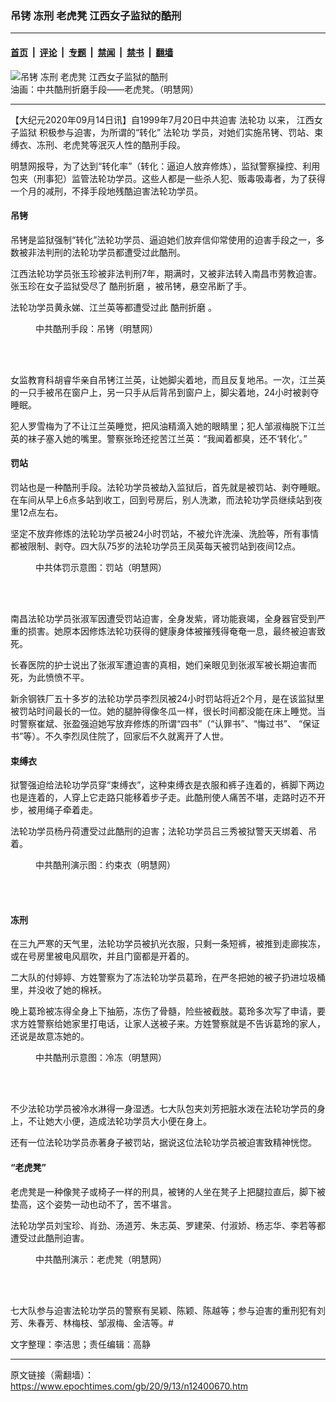 ### 吊铐 冻刑 老虎凳 江西女子监狱的酷刑

---

#### [首页](../../../..?n12400670) &nbsp;|&nbsp; [评论](../../../../../epoch-comment?n12400670) &nbsp;|&nbsp; [专题](../../../../../epoch-special?n12400670) &nbsp;|&nbsp; [禁闻](../../../../../epoch-news?n12400670) &nbsp;|&nbsp; [禁书](../../../../../books?n12400670) &nbsp;|&nbsp; [翻墙](https://github.com/gfw-breaker/nogfw/blob/master/README.md?n12400670)


<div><img alt="吊铐 冻刑 老虎凳 江西女子监狱的酷刑" class="attachment-djy_600_400 size-djy_600_400 wp-post-image" src="https://i.epochtimes.com/assets/uploads/2020/09/1508211343062192-600x441-600x400.jpg"/>
<div class="caption">
 油画：中共酷刑折磨手段——老虎凳。（明慧网）
</div></div><hr/><div class="post_content" id="artbody" itemprop="articleBody">
 <!-- article content begin -->
 <p>
  【大纪元2020年09月14日讯】自1999年7月20日中共迫害
  <ok href="https://www.epochtimes.com/gb/tag/%E6%B3%95%E8%BD%AE%E5%8A%9F.html">
   法轮功
  </ok>
  以来，
  <ok href="https://www.epochtimes.com/gb/tag/%E6%B1%9F%E8%A5%BF%E5%A5%B3%E5%AD%90%E7%9B%91%E7%8B%B1.html">
   江西女子监狱
  </ok>
  积极参与迫害，为所谓的“转化”
  <ok href="https://www.epochtimes.com/gb/tag/%E6%B3%95%E8%BD%AE%E5%8A%9F.html">
   法轮功
  </ok>
  学员，对她们实施吊铐、罚站、束缚衣、冻刑、老虎凳等泯灭人性的酷刑手段。
 </p>
 <p>
  明慧网报导，为了达到“转化率”（转化：逼迫人放弃修炼），监狱警察操控、利用包夹（刑事犯）监管法轮功学员。这些人都是一些杀人犯、贩毒吸毒者，为了获得一个月的减刑，不择手段地残酷迫害法轮功学员。
 </p>
 <h4>
  <b>
   吊铐
  </b>
 </h4>
 <p>
  吊铐是监狱强制“转化”法轮功学员、逼迫她们放弃信仰常使用的迫害手段之一，多数被非法判刑的法轮功学员都遭受过此酷刑。
 </p>
 <p>
  江西法轮功学员张玉珍被非法判刑7年，期满时，又被非法转入南昌市劳教迫害。张玉珍在女子监狱受尽了
  <ok href="https://www.epochtimes.com/gb/tag/%E9%85%B7%E5%88%91%E6%8A%98%E7%A3%A8.html">
   酷刑折磨
  </ok>
  ，被吊铐，悬空吊断了手。
 </p>
 <p>
  法轮功学员黄永娣、江兰英等都遭受过此
  <ok href="https://www.epochtimes.com/gb/tag/%E9%85%B7%E5%88%91%E6%8A%98%E7%A3%A8.html">
   酷刑折磨
  </ok>
  。
 </p>
 <figure aria-describedby="caption-attachment-12400674" class="wp-caption aligncenter" id="attachment_12400674" style="width: 225px">
  <ok href="https://i.epochtimes.com/assets/uploads/2020/09/1510131152512192.jpg" target="_blank">
   <img alt="" class="wp-image-12400674" src="https://i.epochtimes.com/assets/uploads/2020/09/1510131152512192.jpg"/>
  </ok>
  <br/><figcaption class="wp-caption-text" id="caption-attachment-12400674">
   中共酷刑手段：吊铐（明慧网）
  </figcaption><br/>
 </figure><br/>
 <p>
  女监教育科胡睿华亲自吊铐江兰英，让她脚尖着地，而且反复地吊。一次，江兰英的一只手被吊在窗户上，另一只手从后背吊到窗户上，脚尖着地，24小时被剥夺睡眠。
 </p>
 <p>
  犯人罗雪梅为了不让江兰英睡觉，把风油精滴入她的眼睛里；犯人邹淑梅脱下江兰英的袜子塞入她的嘴里。警察张玲还挖苦江兰英：“我闻着都臭，还不‘转化’。”
 </p>
 <h4>
  <b>
   罚站
  </b>
 </h4>
 <p>
  罚站也是一种酷刑手段。法轮功学员被劫入监狱后，首先就是被罚站、剥夺睡眠。在车间从早上6点多站到收工，回到号房后，别人洗漱，而法轮功学员继续站到夜里12点左右。
 </p>
 <p>
  坚定不放弃修炼的法轮功学员被24小时罚站，不被允许洗澡、洗脸等，所有事情都被限制、剥夺。四大队75岁的法轮功学员王凤英每天被罚站到夜间12点。
 </p>
 <figure aria-describedby="caption-attachment-12400697" class="wp-caption aligncenter" id="attachment_12400697" style="width: 238px">
  <ok href="https://i.epochtimes.com/assets/uploads/2020/09/2018-4-5-mh-jilin-jail-torture-7.jpg" target="_blank">
   <img alt="" class="size-full wp-image-12400697" src="https://i.epochtimes.com/assets/uploads/2020/09/2018-4-5-mh-jilin-jail-torture-7.jpg"/>
  </ok>
  <br/><figcaption class="wp-caption-text" id="caption-attachment-12400697">
   中共体罚示意图：罚站（明慧网）
  </figcaption><br/>
 </figure><br/>
 <p>
  南昌法轮功学员张淑军因遭受罚站迫害，全身发紫，肾功能衰竭，全身器官受到严重的损害。她原本因修炼法轮功获得的健康身体被摧残得奄奄一息，最终被迫害致死。
 </p>
 <p>
  长春医院的护士说出了张淑军遭迫害的真相，她们亲眼见到张淑军被长期迫害而死，为此愤愤不平。
 </p>
 <p>
  新余钢铁厂五十多岁的法轮功学员李烈凤被24小时罚站将近2个月，是在该监狱里被罚站时间最长的一位。她的腿肿得像冬瓜一样，很长时间都没能在床上睡觉。当时警察崔斌、张盈强迫她写放弃修炼的所谓“四书”（“认罪书”、“悔过书”、 “保证书”等）。不久李烈凤住院了，回家后不久就离开了人世。
 </p>
 <h4>
  <b>
   束缚衣
  </b>
 </h4>
 <p>
  狱警强迫给法轮功学员穿“束缚衣”，这种束缚衣是衣服和裤子连着的，裤脚下两边也是连着的，人穿上它走路只能移着步子走。此酷刑使人痛苦不堪，走路时迈不开步，被用绳子牵着走。
 </p>
 <p>
  法轮功学员杨丹荷遭受过此酷刑的迫害；法轮功学员吕三秀被狱警天天绑着、吊着。
 </p>
 <figure aria-describedby="caption-attachment-12400715" class="wp-caption aligncenter" id="attachment_12400715" style="width: 352px">
  <ok href="https://i.epochtimes.com/assets/uploads/2020/09/2014-6-17-minghui-pohai-kuxing-yuesuyi.jpg" target="_blank">
   <img alt="" class="wp-image-12400715" src="https://i.epochtimes.com/assets/uploads/2020/09/2014-6-17-minghui-pohai-kuxing-yuesuyi-600x429.jpg"/>
  </ok>
  <br/><figcaption class="wp-caption-text" id="caption-attachment-12400715">
   中共酷刑演示图：约束衣（明慧网）
  </figcaption><br/>
 </figure><br/>
 <h4>
  <b>
   冻刑
  </b>
 </h4>
 <p>
  在三九严寒的天气里，法轮功学员被扒光衣服，只剩一条短裤，被推到走廊挨冻，或在号房里被电风扇吹，并且门窗都是开着的。
 </p>
 <p>
  二大队的付婷婷、方姓警察为了冻法轮功学员葛玲，在严冬把她的被子扔进垃圾桶里，并没收了她的棉袄。
 </p>
 <p>
  晚上葛玲被冻得全身上下抽筋，冻伤了骨髓，险些被截肢。葛玲多次写了申请，要求方姓警察给她家里打电话，让家人送被子来。方姓警察就是不告诉葛玲的家人，还说是故意冻她的。
 </p>
 <figure aria-describedby="caption-attachment-12400721" class="wp-caption aligncenter" id="attachment_12400721" style="width: 239px">
  <ok href="https://i.epochtimes.com/assets/uploads/2020/09/2012-6-19-cmh-kuxingtu-27.jpg" target="_blank">
   <img alt="" class="wp-image-12400721" src="https://i.epochtimes.com/assets/uploads/2020/09/2012-6-19-cmh-kuxingtu-27-600x476.jpg"/>
  </ok>
  <br/><figcaption class="wp-caption-text" id="caption-attachment-12400721">
   中共酷刑示意图：冷冻（明慧网）
  </figcaption><br/>
 </figure><br/>
 <p>
  不少法轮功学员被冷水淋得一身湿透。七大队包夹刘芳把脏水泼在法轮功学员的身上，不让她大小便，造成法轮功学员大小便在身上。
 </p>
 <p>
  还有一位法轮功学员赤著身子被罚站，据说这位法轮功学员被迫害致精神恍惚。
 </p>
 <h4>
  “老虎凳”
 </h4>
 <p>
  老虎凳是一种像凳子或椅子一样的刑具，被铐的人坐在凳子上把腿拉直后，脚下被垫高，这个姿势一动也动不了，苦不堪言。
 </p>
 <p>
  法轮功学员刘宝珍、肖劲、汤道芳、朱志英、罗建荣、付淑娇、杨志华、李若等都遭受过此酷刑迫害。
 </p>
 <figure aria-describedby="caption-attachment-12400729" class="wp-caption aligncenter" id="attachment_12400729" style="width: 339px">
  <ok href="https://i.epochtimes.com/assets/uploads/2020/09/2014-7-5-minghui-pohai-kuxing-laohudeng.jpg" target="_blank">
   <img alt="" class="wp-image-12400729" src="https://i.epochtimes.com/assets/uploads/2020/09/2014-7-5-minghui-pohai-kuxing-laohudeng.jpg"/>
  </ok>
  <br/><figcaption class="wp-caption-text" id="caption-attachment-12400729">
   中共酷刑演示：老虎凳（明慧网）
  </figcaption><br/>
 </figure><br/>
 <p>
  七大队参与迫害法轮功学员的警察有吴颖、陈颖、陈越等；参与迫害的重刑犯有刘芳、朱春芳、林梅枝、邹淑梅、金洁等。#
 </p>
 <p>
  文字整理：李洁思；责任编辑：高静
 </p>
 <!-- article content end -->
 <div id="below_article_ad">
 </div>
</div>


---

原文链接（需翻墙）：https://www.epochtimes.com/gb/20/9/13/n12400670.htm